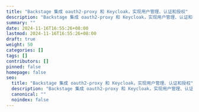 ```yaml
---
title: "Backstage 集成 oauth2-proxy 和 Keycloak，实现用户管理、认证和授权"
description: "Backstage 集成 oauth2-proxy 和 Keycloak，实现用户管理、认证和授权"
summary: ""
date: 2024-11-16T16:55:26+08:00
lastmod: 2024-11-16T16:55:26+08:00
draft: true
weight: 50
categories: []
tags: []
contributors: []
pinned: false
homepage: false
seo:
  title: "Backstage 集成 oauth2-proxy 和 Keycloak，实现用户管理、认证和授权"
  description: "Backstage 集成 oauth2-proxy 和 Keycloak，实现用户管理、认证和授权"
  canonical: ""
  noindex: false
---
```

